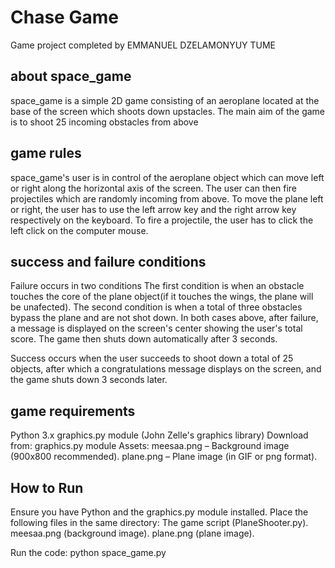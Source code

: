 # Chase Game
Game project completed by EMMANUEL DZELAMONYUY TUME

## about space_game
space_game is a simple 2D game consisting of an aeroplane located at the base of the screen which shoots down upstacles. The main aim of the game is to shoot 25 incoming obstacles from above

## game rules
space_game's user is in control of the aeroplane object which can move left or right along the horizontal axis of the screen.
The user can then fire projectiles which are randomly incoming from above.
To move the plane left or right, the user has to use the left arrow key and the right arrow key respectively on the keyboard.
To fire a projectile, the user has to click the left click on the computer mouse.

## success and failure conditions
Failure occurs in two conditions
The first condition is when an obstacle touches the core of the plane object(if it touches the wings, the plane will be unafected).
The second condition is when a total of three obstacles bypass the plane and are not shot down.
In both cases above, after failure, a message is displayed on the screen's center showing the user's total score. The game then shuts down automatically after 3 seconds.

Success occurs when the user succeeds to shoot down a total of 25 objects, after which a congratulations message displays on the screen, and the game shuts down 3 seconds later.

## game requirements
Python 3.x
graphics.py module (John Zelle's graphics library)
Download from: graphics.py module
Assets:
meesaa.png – Background image (900x800 recommended).
plane.png – Plane image (in GIF or png format).

## How to Run
Ensure you have Python and the graphics.py module installed.
Place the following files in the same directory:
The game script (PlaneShooter.py).
meesaa.png (background image).
plane.png (plane image).

Run the code:
python space_game.py
